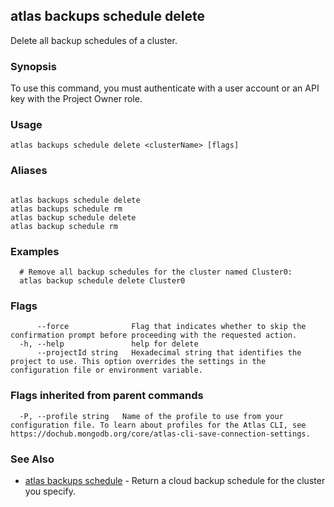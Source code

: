 ## atlas backups schedule delete

Delete all backup schedules of a cluster.


### Synopsis

To use this command, you must authenticate with a user account or an API key with the Project Owner role.


### Usage
```
atlas backups schedule delete <clusterName> [flags]
```

### Aliases
```

atlas backups schedule delete
atlas backups schedule rm
atlas backup schedule delete
atlas backup schedule rm
```

### Examples

```
  # Remove all backup schedules for the cluster named Cluster0:
  atlas backup schedule delete Cluster0
```


### Flags

```
      --force              Flag that indicates whether to skip the confirmation prompt before proceeding with the requested action.
  -h, --help               help for delete
      --projectId string   Hexadecimal string that identifies the project to use. This option overrides the settings in the configuration file or environment variable.

```


### Flags inherited from parent commands

```
  -P, --profile string   Name of the profile to use from your configuration file. To learn about profiles for the Atlas CLI, see https://dochub.mongodb.org/core/atlas-cli-save-connection-settings.

```

### See Also


* [atlas backups schedule](atlas_backups_schedule.md)	- Return a cloud backup schedule for the cluster you specify.



